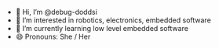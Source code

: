 - 👋 Hi, I’m @debug-doddsi
- 👀 I’m interested in robotics, electronics, embedded software
- 🌱 I’m currently learning low level embedded software
- 😄 Pronouns: She / Her

<!---
debug-doddsi/debug-doddsi is a ✨ special ✨ repository because its `README.md` (this file) appears on your GitHub profile.
You can click the Preview link to take a look at your changes.
--->
